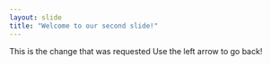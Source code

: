 ```yaml
---
layout: slide
title: "Welcome to our second slide!"
---
```

This is the change that was requested
Use the left arrow to go back!
